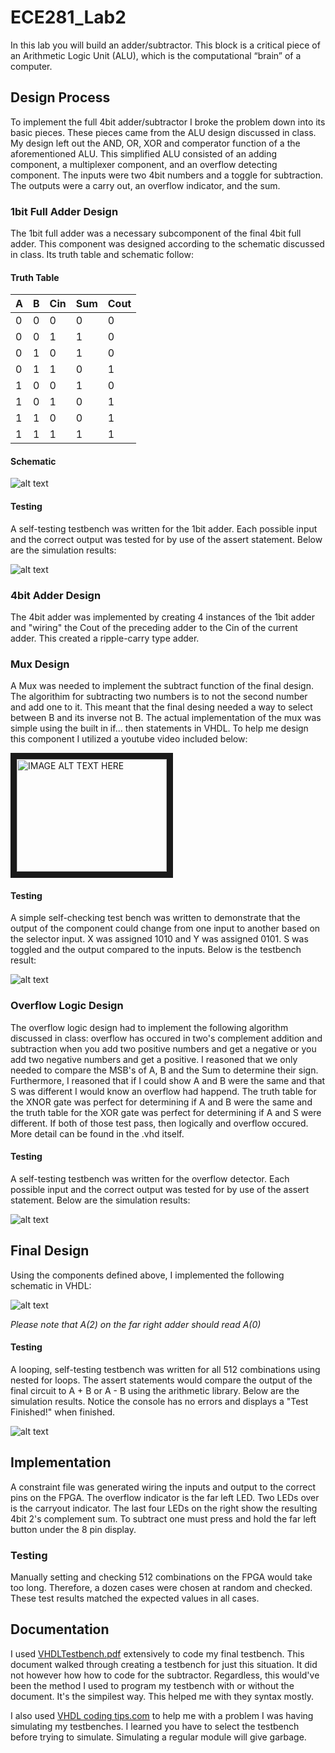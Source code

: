 ECE281_Lab2
===========

In this lab you will build an adder/subtractor. This block is a critical piece of an Arithmetic Logic Unit (ALU), which is the computational “brain” of a computer. 

## Design Process

To implement the full 4bit adder/subtractor I broke the problem down into its basic pieces. These pieces came from the ALU design discussed in class. My design left out the AND, OR, XOR and comperator function of a the aforementioned ALU. This simplified ALU consisted of an adding component, a multiplexer component, and an overflow detecting component. The inputs were two 4bit numbers and a toggle for subtraction. The outputs were a carry out, an overflow indicator, and the sum. 

### 1bit Full Adder Design

The 1bit full adder was a necessary subcomponent of the final 4bit full adder. This component was designed according to the schematic discussed in class. Its truth table and schematic follow:

#### Truth Table

| A | B | Cin | Sum | Cout |
|---|---|-----|-----|------|
| 0 | 0 |  0  |  0  |   0  |
| 0 | 0 |  1  |  1  |   0  |
| 0 | 1 |  0  |  1  |   0  |
| 0 | 1 |  1  |  0  |   1  |
| 1 | 0 |  0  |  1  |   0  |
| 1 | 0 |  1  |  0  |   1  |
| 1 | 1 |  0  |  0  |   1  |
| 1 | 1 |  1  |  1  |   1  |

#### Schematic

![alt text](adder_1bit.jpg "1bit full adder")

#### Testing

A self-testing testbench was written for the 1bit adder. Each possible input and the correct output was tested for by use of the assert statement. Below are the simulation results:

![alt text](full_adder_testbench.JPG "1bit full adder test results")

### 4bit Adder Design

The 4bit adder was implemented by creating 4 instances of the 1bit adder and "wiring" the Cout of the preceding adder to the Cin of the current adder. This created a ripple-carry type adder. 


### Mux Design

A Mux was needed to implement the subtract function of the final design. The algorithim for subtracting two numbers is to not the second number and add one to it. This meant that the final desing needed a way to select between B and its inverse not B. The actual implementation of the mux was simple using the built in if... then statements in VHDL. To help me design this component I utilized a youtube video included below:

<a href="http://www.youtube.com/watch?feature=player_embedded&v=aztyjluRtqQ
" target="_blank"><img src="http://img.youtube.com/vi/aztyjluRtqQ/0.jpg" 
alt="IMAGE ALT TEXT HERE" width="240" height="180" border="10" /></a>

#### Testing

A simple self-checking test bench was written to demonstrate that the output of the component could change from one input to another based on the selector input. X was assigned 1010 and Y was assigned 0101. S was toggled and the output compared to the inputs. Below is the testbench result:

![alt text](mux_4bit_testbench.JPG "mux test results")

### Overflow Logic Design

The overflow logic design had to implement the following algorithm discussed in class: overflow has occured in two's complement addition and subtraction when you add two positive numbers and get a negative or you add two negative numbers and get a positive. I reasoned that we only needed to compare the MSB's of A, B and the Sum to determine their sign. Furthermore, I reasoned that if I could show A and B were the same and that S was different I would know an overflow had happend. The truth table for the XNOR gate was perfect for determining if A and B were the same and the truth table for the XOR gate was perfect for determining if A and S were different. If both of those test pass, then logically and overflow occured. More detail can be found in the .vhd itself. 

#### Testing

A self-testing testbench was written for the overflow detector. Each possible input and the correct output was tested for by use of the assert statement. Below are the simulation results:

![alt text](overflow_detector_testbench.JPG "overflow test results")

## Final Design

Using the components defined above, I implemented the following schematic in VHDL:

![alt text](final_design.jpg "final schematic")

*Please note that A(2) on the far right adder should read A(0)*

#### Testing

A looping, self-testing testbench was written for all 512 combinations using nested for loops. The assert statements would compare the output of the final circuit to A + B or A - B using the arithmetic library. Below are the simulation results. Notice the console has no errors and displays a "Test Finished!" when finished.

![alt text](final_adder_testbench.JPG "final design testbench")


## Implementation

A constraint file was generated wiring the inputs and output to the correct pins on the FPGA. The overflow indicator is the far left LED. Two LEDs over is the carryout indicator. The last four LEDs on the right show the resulting 4bit 2's complement sum. To subtract one must press and hold the far left button under the 8 pin display. 

### Testing

Manually setting and checking 512 combinations on the FPGA would take too long. Therefore, a dozen cases were chosen at random and checked. These test results matched the expected values in all cases. 

## Documentation

I used [VHDLTestbench.pdf](http://www.seas.upenn.edu/~ese171/vhdl/VHDLTestbench.pdf) extensively to code my final testbench. This document walked through creating a testbench for just this situation. It did not however how how to code for the subtractor. Regardless, this would've been the method I used to program my testbench with or without the document. It's the simpilest way. This helped me with they syntax mostly. 

I also used [VHDL coding tips.com](http://vhdlguru.blogspot.com/2010/12/tips-for-running-successful-simulation.html) to help me with a problem I was having simulating my testbenches. I learned you have to select the testbench before trying to simulate. Simulating a regular module will give garbage. 
